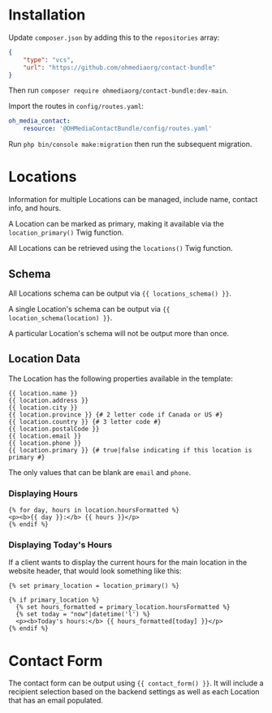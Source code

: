# Installation

Update `composer.json` by adding this to the `repositories` array:

```json
{
    "type": "vcs",
    "url": "https://github.com/ohmediaorg/contact-bundle"
}
```

Then run `composer require ohmediaorg/contact-bundle:dev-main`.

Import the routes in `config/routes.yaml`:

```yaml
oh_media_contact:
    resource: '@OHMediaContactBundle/config/routes.yaml'
```

Run `php bin/console make:migration` then run the subsequent migration.

# Locations

Information for multiple Locations can be managed, include name, contact info,
and hours.

A Location can be marked as primary, making it available via the `location_primary()`
Twig function.

All Locations can be retrieved using the `locations()` Twig function.

## Schema

All Locations schema can be output via `{{ locations_schema() }}`.

A single Location's schema can be output via `{{ location_schema(location) }}`.

A particular Location's schema will not be output more than once.

## Location Data

The Location has the following properties available in the template:

```twig
{{ location.name }}
{{ location.address }}
{{ location.city }}
{{ location.province }} {# 2 letter code if Canada or US #}
{{ location.country }} {# 3 letter code #}
{{ location.postalCode }}
{{ location.email }}
{{ location.phone }}
{{ location.primary }} {# true|false indicating if this location is primary #}
```

The only values that can be blank are `email` and `phone`.

### Displaying Hours

```twig
{% for day, hours in location.hoursFormatted %}
<p><b>{{ day }}:</b> {{ hours }}</p>
{% endif %}
```

### Displaying Today's Hours

If a client wants to display the current hours for the main location in the
website header, that would look something like this:

```twig
{% set primary_location = location_primary() %}

{% if primary_location %}
  {% set hours_formatted = primary_location.hoursFormatted %}
  {% set today = "now"|datetime('l') %}
  <p><b>Today's hours:</b> {{ hours_formatted[today] }}</p>
{% endif %}
```

# Contact Form

The contact form can be output using `{{ contact_form() }}`. It will include a
recipient selection based on the backend settings as well as each Location that
has an email populated.
